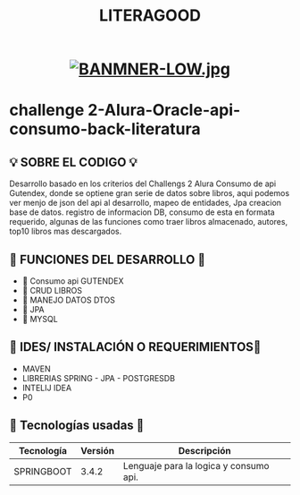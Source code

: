 <div align="center">
  <h1 align="center">
    LITERAGOOD
    <br />
    <br />

[![BANMNER-LOW.jpg](https://i.postimg.cc/k4fBnm06/BANMNER-LOW.jpg)](https://postimg.cc/k6RnckXq)

  </h1>
</div>


# challenge 2-Alura-Oracle-api-consumo-back-literatura


## 💡 SOBRE EL CODIGO 💡
Desarrollo basado en los criterios del Challengs 2 Alura Consumo de api Gutendex, donde se optiene gran serie de datos sobre libros, aqui podemos ver menjo de json del api al desarrollo, mapeo de entidades, Jpa creacion base de datos. registro de informacion DB, consumo de esta en formata requerido, algunas de las funciones como traer libros almacenado, autores, top10 libros mas descargados.


## 🌟 FUNCIONES DEL DESARROLLO 🌟

- 🌟 Consumo api GUTENDEX
- 🌟 CRUD LIBROS
- 🌟 MANEJO DATOS DTOS
- 🌟 JPA
- 🌟 MYSQL

## 🌟 IDES/ INSTALACIÓN O REQUERIMIENTOS🌟
- MAVEN
- LIBRERIAS SPRING - JPA - POSTGRESDB
- INTELIJ IDEA
- P0


## 🌟 Tecnologías usadas 🌟
| Tecnología | Versión | Descripción                                                                     |
|------------|---------|---------------------------------------------------------------------------------|
|SPRINGBOOT       | 3.4.2       | Lenguaje para la logica y consumo api. |

